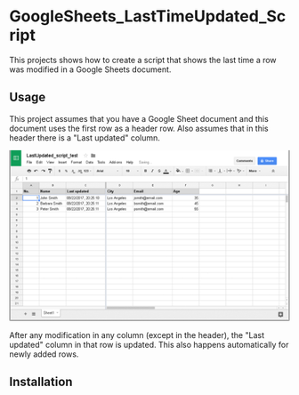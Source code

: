 # GoogleSheets_LastTimeUpdated_Script

This projects shows how to create a script that shows the last time a row was modified in a Google Sheets document.

## Usage

This project assumes that you have a Google Sheet document and this document uses the first row as a header row. Also assumes that in this header there is a "Last updated" column.

![example](/images/demo.gif?raw=true)

After any modification in any column (except in the header), the "Last updated" column in that row is updated. This also happens automatically for newly added rows.

## Installation 


